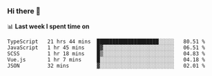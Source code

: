 ### Hi there 👋

<!--
**DBvc/DBvc** is a ✨ _special_ ✨ repository because its `README.md` (this file) appears on your GitHub profile.

Here are some ideas to get you started:

- 🔭 I’m currently working on ...
- 🌱 I’m currently learning ...
- 👯 I’m looking to collaborate on ...
- 🤔 I’m looking for help with ...
- 💬 Ask me about ...
- 📫 How to reach me: ...
- 😄 Pronouns: ...
- ⚡ Fun fact: ...
-->

📊 **Last week I spent time on**
<!--START_SECTION:waka-->
```text
TypeScript   21 hrs 44 mins  ████████████████████░░░░░   80.51 % 
JavaScript   1 hr 45 mins    █▓░░░░░░░░░░░░░░░░░░░░░░░   06.51 % 
SCSS         1 hr 18 mins    █▒░░░░░░░░░░░░░░░░░░░░░░░   04.83 % 
Vue.js       1 hr 7 mins     █░░░░░░░░░░░░░░░░░░░░░░░░   04.18 % 
JSON         32 mins         ▓░░░░░░░░░░░░░░░░░░░░░░░░   02.01 % 
```
<!--END_SECTION:waka-->
